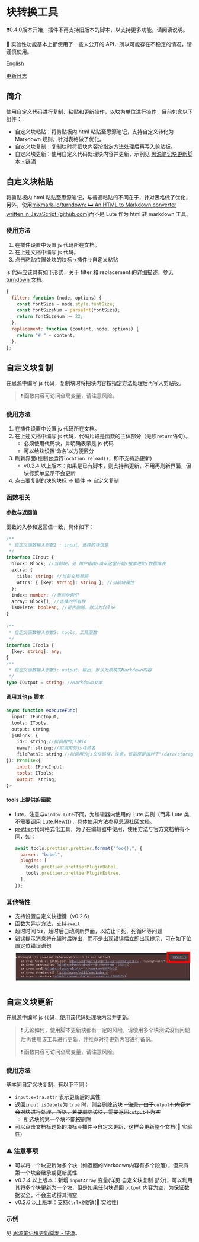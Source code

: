 # 块转换工具

❗❗0.4.0版本开始，插件不再支持旧版本的脚本，以支持更多功能，请阅读说明。

🚀 实验性功能基本上都使用了一些未公开的 API，所以可能存在不稳定的情况，请谨慎使用。

[English](./README_en_US.md)

[更新日志](./CHANGELOG.md)

## 简介

使用自定义代码进行复制、粘贴和更新操作，以块为单位进行操作，目前包含以下组件：

- 自定义块粘贴：将剪贴板内 html 粘贴至思源笔记，支持自定义转化为 Markdown 规则，针对表格做了优化。
- 自定义块复制：复制块时将把块内容按指定方法处理后再写入剪贴板。
- 自定义块更新：使用自定义代码处理块内容并更新，示例见 [思源笔记块更新脚本 - 链滴](https://ld246.com/article/1734359518924)

## 自定义块粘贴

将剪贴板内 html 粘贴至思源笔记，与普通粘贴的不同在于，针对表格做了优化，另外，使用[mixmark-io/turndown: 🛏 An HTML to Markdown converter written in JavaScript (github.com)](https://github.com/mixmark-io/turndown)而不是 Lute 作为 html 转 markdown 工具。

### 使用方法

1. 在插件设置中设置 js 代码所在文档。
2. 在上述文档中编写 js 代码。
3. 点击粘贴位置处块的块标->插件->自定义粘贴

js 代码应该具有如下形式，关于 filter 和 replacement 的详细描述，参见[turndown 文档](https://github.com/mixmark-io/turndown)。

```js
{
  filter: function (node, options) {
    const fontSize = node.style.fontSize;
    const fontSizeNum = parseInt(fontSize);
    return fontSizeNum >= 22;
  },
  replacement: function (content, node, options) {
    return "# " + content;
  },
};
```

## 自定义块复制

在思源中编写 js 代码，复制块时将把块内容按指定方法处理后再写入剪贴板。

> ❗ 函数内容可访问全局变量，请注意风险。

### 使用方法

1. 在插件设置中设置 js 代码所在文档。
2. 在上述文档中编写 js 代码，代码片段是函数的主体部分（无须`return`语句）。
   - 必须使用代码块，并明确表示是 js 代码
   - 可以给块设置‘命名’以方便区分
3. 刷新界面(控制台运行`location.reload()`，即不支持热更新)
   - v0.2.4 以上版本：如果是已有脚本，则支持热更新，不用再刷新界面，但块标菜单显示不会更新
4. 点击要复制的块的块标 -> 插件 -> 自定义复制

### 函数相关

#### 参数与返回值

函数的入参和返回值一致，具体如下：

```ts
/**
 * 自定义函数输入参数1 : input，选择的块信息
 */
interface IInput {
  block: Block; //当前块，见 用户指南/请从这里开始/搜索进阶/数据库表
  extra: {
    title: string; //当前文档标题
    attrs: { [key: string]: string }; //当前块属性
  };
  index: number; //当前块索引
  array: Block[]; //选择的所有块
  isDelete: boolean; //是否删除，默认为false
}

/**
 * 自定义函数输入参数2: tools，工具函数
 */
interface ITools {
  [key: string]: any;
}
/**
 * 自定义函数输入参数3: output，输出，默认为原块的Markdown内容
 */
type IOutput = string; //Markdown文本
```

#### 调用其他 js 脚本

```js
async function executeFunc(
  input: IFuncInput,
  tools: ITools,
  output: string,
  jsBlock: {
    id?: string;//拟调用的js块id
    name?: string;//拟调用的js块命名
    filePath?: string;//拟调用的js文件路径，注意，该路径是相对于"/data/storage/petal/siyuan-plugin-block-converter/"的路径
}): Promise<{
    input: IFuncInput;
    tools: ITools;
    output: string;
}>
```

#### tools 上提供的函数

- lute，注意与`window.Lute`不同，为编辑器内使用的 Lute 实例（而非 Lute 类,不需要调用 Lute.New()），具体使用方法参见[思源社区文档](https://docs.siyuan-note.club/zh-Hans/reference/api/plugin/class/Lute.html)。
- [prettier](https://prettier.io/):代码格式化工具，为了在编辑器中使用，使用方法与官方文档稍有不同，如：
  ```js
  await tools.prettier.prettier.format("foo();", {
    parser: "babel",
    plugins: [
      tools.prettier.prettierPluginBabel,
      tools.prettier.prettierPluginEstree,
    ],
  });
  ```

### 其他特性

- 支持设置自定义快捷键（v0.2.6）
- 函数为异步方法，支持`await`
- 超时时间 5s，超时后自动刷新界面，以防止卡死、死循环等问题
- 错误提示消息将在超时后弹出，而不是出现错误后立即出现提示，可在如下位置定位错误语句
  ![错误位置](./asset/error.PNG)

## 自定义块更新

在思源中编写 js 代码，使用该代码处理块内容并更新。

> ❗ 无论如何，使用脚本更新块都有一定的风险，请使用多个块测试没有问题后再使用该工具进行更新，并推荐对待更新内容进行备份。
>
> ❗ 函数内容可访问全局变量，请注意风险。

### 使用方法

基本同[自定义块复制](#自定义块复制)，有以下不同：

- `input.extra.attr` 表示更新后的属性
- 返回`input.isDelete`为 `true` 时，则会删除该块
  ~~- 注意，由于`output`有内容才会对块进行处理，所以，若要删除该块，需要返回`output`不为空~~
  - 所选块的第一个块不能被删除
- 可以点击文档标题处的块标->插件->自定义更新，这样会更新整个文档(🚀 实验性)

### ⚠️ 注意事项

- 可以将一个块更新为多个块（如返回的Markdown内容有多个段落），但只有第一个块会继承或更新属性
- v0.2.4 以上版本：新增 `inputArray` 变量(详见 自定义块复制 部分)，可以利用其将多个块更新为一个块，但是如果任何块返回 `output` 内容为空，为保证数据安全，不会主动将其清空
- v0.2.6 以上版本：支持`Ctrl+Z`撤销(🚀 实验性)

### 示例

见 [思源笔记块更新脚本 - 链滴](https://ld246.com/article/1734359518924)。
